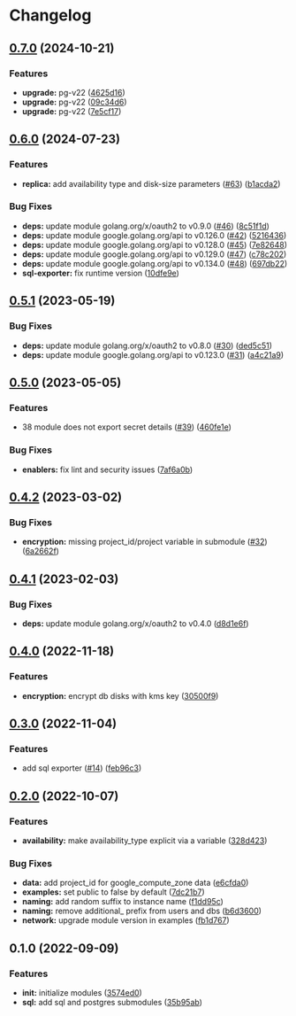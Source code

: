 # Changelog

## [0.7.0](https://github.com/padok-team/terraform-google-sql/compare/v0.6.0...v0.7.0) (2024-10-21)


### Features

* **upgrade:** pg-v22 ([4625d16](https://github.com/padok-team/terraform-google-sql/commit/4625d16737275a5af2c41479dee166626f3977f9))
* **upgrade:** pg-v22 ([09c34d6](https://github.com/padok-team/terraform-google-sql/commit/09c34d686a8e8c1ff35019e4dcfb5a234da5da81))
* **upgrade:** pg-v22 ([7e5cf17](https://github.com/padok-team/terraform-google-sql/commit/7e5cf171143276a8f093c1376919135117d76bb5))

## [0.6.0](https://github.com/padok-team/terraform-google-sql/compare/v0.5.1...v0.6.0) (2024-07-23)


### Features

* **replica:** add availability type and disk-size parameters ([#63](https://github.com/padok-team/terraform-google-sql/issues/63)) ([b1acda2](https://github.com/padok-team/terraform-google-sql/commit/b1acda204f1555b98a33655bdeac25e0a41067bc))


### Bug Fixes

* **deps:** update module golang.org/x/oauth2 to v0.9.0 ([#46](https://github.com/padok-team/terraform-google-sql/issues/46)) ([8c51f1d](https://github.com/padok-team/terraform-google-sql/commit/8c51f1d2f8c9dc97b1629ebb3900232762bfe8b2))
* **deps:** update module google.golang.org/api to v0.126.0 ([#42](https://github.com/padok-team/terraform-google-sql/issues/42)) ([5216436](https://github.com/padok-team/terraform-google-sql/commit/5216436f11e5c80e7827e9c9c2614aa960def255))
* **deps:** update module google.golang.org/api to v0.128.0 ([#45](https://github.com/padok-team/terraform-google-sql/issues/45)) ([7e82648](https://github.com/padok-team/terraform-google-sql/commit/7e826480168e2d34bfdd6451766d686b49159d16))
* **deps:** update module google.golang.org/api to v0.129.0 ([#47](https://github.com/padok-team/terraform-google-sql/issues/47)) ([c78c202](https://github.com/padok-team/terraform-google-sql/commit/c78c202a41bf7ee32ffc0fb7aba2075701a8844c))
* **deps:** update module google.golang.org/api to v0.134.0 ([#48](https://github.com/padok-team/terraform-google-sql/issues/48)) ([697db22](https://github.com/padok-team/terraform-google-sql/commit/697db22a0b8ff1c72a3e5218304cb2d46e8b6fa3))
* **sql-exporter:** fix runtime version ([10dfe9e](https://github.com/padok-team/terraform-google-sql/commit/10dfe9e206114b357495da332ca94dde7a88a456))

## [0.5.1](https://github.com/padok-team/terraform-google-sql/compare/v0.5.0...v0.5.1) (2023-05-19)


### Bug Fixes

* **deps:** update module golang.org/x/oauth2 to v0.8.0 ([#30](https://github.com/padok-team/terraform-google-sql/issues/30)) ([ded5c51](https://github.com/padok-team/terraform-google-sql/commit/ded5c5139a4528a19de4fb8d1391e5fc6cee9c54))
* **deps:** update module google.golang.org/api to v0.123.0 ([#31](https://github.com/padok-team/terraform-google-sql/issues/31)) ([a4c21a9](https://github.com/padok-team/terraform-google-sql/commit/a4c21a96cfd3739f88e9a153f4f544c4e178acbe))

## [0.5.0](https://github.com/padok-team/terraform-google-sql/compare/v0.4.2...v0.5.0) (2023-05-05)


### Features

* 38 module does not export secret details ([#39](https://github.com/padok-team/terraform-google-sql/issues/39)) ([460fe1e](https://github.com/padok-team/terraform-google-sql/commit/460fe1e40c22c9a30e735e94d0c7ccb9b9d5424f))


### Bug Fixes

* **enablers:** fix lint and security issues ([7af6a0b](https://github.com/padok-team/terraform-google-sql/commit/7af6a0bad02fb270694705e7edfb04848cd6398a))

## [0.4.2](https://github.com/padok-team/terraform-google-sql/compare/v0.4.1...v0.4.2) (2023-03-02)


### Bug Fixes

* **encryption:** missing project_id/project variable in submodule ([#32](https://github.com/padok-team/terraform-google-sql/issues/32)) ([6a2662f](https://github.com/padok-team/terraform-google-sql/commit/6a2662ffde457ac97a8547e08ab5c831a99654e2))

## [0.4.1](https://github.com/padok-team/terraform-google-sql/compare/v0.4.0...v0.4.1) (2023-02-03)


### Bug Fixes

* **deps:** update module golang.org/x/oauth2 to v0.4.0 ([d8d1e6f](https://github.com/padok-team/terraform-google-sql/commit/d8d1e6fd9277f629c063ae6264d29ce55a109fa6))

## [0.4.0](https://github.com/padok-team/terraform-google-sql/compare/v0.3.0...v0.4.0) (2022-11-18)


### Features

* **encryption:** encrypt db disks with kms key ([30500f9](https://github.com/padok-team/terraform-google-sql/commit/30500f9c9175c1a82f3ad975f5c2ac8ff0772948))

## [0.3.0](https://github.com/padok-team/terraform-google-sql/compare/v0.2.0...v0.3.0) (2022-11-04)


### Features

* add sql exporter ([#14](https://github.com/padok-team/terraform-google-sql/issues/14)) ([feb96c3](https://github.com/padok-team/terraform-google-sql/commit/feb96c380cd420c59c8b2a35c301b66802a580a3))

## [0.2.0](https://github.com/padok-team/terraform-google-sql/compare/v0.1.0...v0.2.0) (2022-10-07)


### Features

* **availability:** make availability_type explicit via a variable ([328d423](https://github.com/padok-team/terraform-google-sql/commit/328d423b1c16268df1369ac6939b0143990c5070))


### Bug Fixes

* **data:** add project_id for google_compute_zone data ([e6cfda0](https://github.com/padok-team/terraform-google-sql/commit/e6cfda0efe47a48cdbc40e88c7c61183af376912))
* **examples:** set public to false by default ([7dc21b7](https://github.com/padok-team/terraform-google-sql/commit/7dc21b737c7fab7a6e7ba868f8a21fcb5fa7dcee))
* **naming:** add random suffix to instance name ([f1dd95c](https://github.com/padok-team/terraform-google-sql/commit/f1dd95c0467369f676ba0f198cb4bdcf71df29e3))
* **naming:** remove additional_ prefix from users and dbs ([b6d3600](https://github.com/padok-team/terraform-google-sql/commit/b6d360047b5b9f41b72f2530f3e5dc289625301d))
* **network:** upgrade module version in examples ([fb1d767](https://github.com/padok-team/terraform-google-sql/commit/fb1d767e317238811cb617da9c2b421f1ba60b32))

## 0.1.0 (2022-09-09)


### Features

* **init:** initialize modules ([3574ed0](https://github.com/padok-team/terraform-google-sql/commit/3574ed04820ccd8ac2403708330378ffedccc0e6))
* **sql:** add sql and postgres submodules ([35b95ab](https://github.com/padok-team/terraform-google-sql/commit/35b95abf7248d9f44c1b4bf3564790692b0bfd1d))
